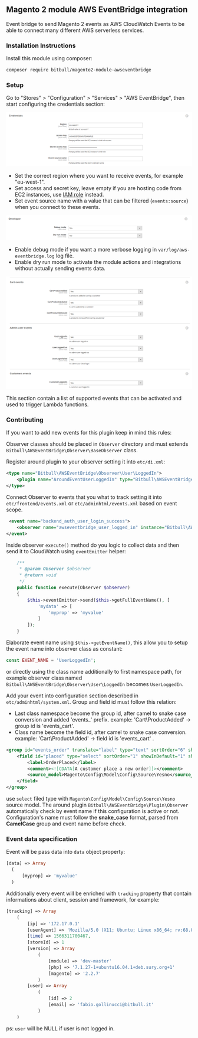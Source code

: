 ## Magento 2 module AWS EventBridge integration

Event bridge to send Magento 2 events as AWS CloudWatch Events to be able to connect many different AWS serverless services.

### Installation Instructions

Install this module using composer: 

```bash
composer require bitbull/magento2-module-awseventbridge
```

### Setup

Go to "Stores" > "Configuration" > "Services" > "AWS EventBridge", then start configuring the credentials section:

![Credentials](./doc/imgs/config-credentials.png?raw=true)

- Set the correct region where you want to receive events, for example "eu-west-1".
- Set access and secret key, leave empty if you are hosting code from EC2 instances, use [IAM role](https://docs.aws.amazon.com/AWSEC2/latest/UserGuide/iam-roles-for-amazon-ec2.html) instead.
- Set event source name with a value that can be filtered (`events:source`) when you connect to these events. 

![Developers](./doc/imgs/config-developers.png?raw=true)

- Enable debug mode if you want a more verbose logging in `var/log/aws-eventbridge.log` log file.
- Enable dry run mode to activate the module actions and integrations without actually sending events data.

![Events](./doc/imgs/config-events.png?raw=true)

This section contain a list of supported events that can be activated and used to trigger Lambda functions.

### Contributing

If you want to add new events for this plugin keep in mind this rules:

Observer classes should be placed in `Observer` directory and must extends `Bitbull\AWSEventBridge\Observer\BaseObserver` class.

Register around plugin to your observer setting it into `etc/di.xml`:
```xml
<type name="Bitbull\AWSEventBridge\Observer\User\LoggedIn">
    <plugin name="AroundEventUserLoggedIn" type="Bitbull\AWSEventBridge\Plugin\Observer" sortOrder="1" disabled="false"/>
</type>
```

Connect Observer to events that you what to track setting it into `etc/frontend/events.xml` or `etc/adminhtml/events.xml` based on event scope.
```xml
 <event name="backend_auth_user_login_success">
    <observer name="awseventbridge_user_logged_in" instance="Bitbull\AWSEventBridge\Observer\User\LoggedIn" />
</event>
```

Inside observer `execute()` method do you logic to collect data and then send it to CloudWatch using `eventEmitter` helper:
```php
    /**
     * @param Observer $observer
     * @return void
     */
    public function execute(Observer $observer)
    {
        $this->eventEmitter->send($this->getFullEventName(), [
            'mydata' => [
                'myprop' => 'myvalue'
            ]
        ]);
    }
```
Elaborate event name using `$this->getEventName()`, this allow you to setup the event name into observer class as constant:
```php
const EVENT_NAME = 'UserLoggedIn';
```
or directly using the class name additionally to first namespace path, for example observer class named `Bitbull\AWSEventBridge\Observer\User\LoggedIn` becomes `UserLoggedIn`.

Add your event into configuration section described in `etc/adminhtml/system.xml`. 
Group and field id must follow this relation:
- Last class namespace become the group id, after camel to snake case conversion and added 'events_' prefix. example: 'Cart\ProductAdded' -> group id is 'events_cart'.
- Class name become the field id, after camel to snake case conversion. example: 'Cart\ProductAdded' -> field id is 'events_cart' .
```xml
<group id="events_order" translate="label" type="text" sortOrder="6" showInDefault="1" showInWebsite="1" showInStore="1">
    <field id="placed" type="select" sortOrder="1" showInDefault="1" showInWebsite="1" showInStore="1">
        <label>OrderPlaced</label>
        <comment><![CDATA[A customer place a new order]]></comment>
        <source_model>Magento\Config\Model\Config\Source\Yesno</source_model>
    </field>
</group>
```
use `select` filed type with `Magento\Config\Model\Config\Source\Yesno` source model. The around plugin `Bitbull\AWSEventBridge\Plugin\Observer` automatically check by event name if this configuration is active or not.
Configuration's name must follow the **snake_case** format, parsed from **CamelCase** group and event name before check.

### Event data specification

Event will be pass data into `data` object property:
```php
[data] => Array
  (
      [myprop] => 'myvalue'
  )
```

Additionally every event will be enriched with `tracking` property that contain informations about client, session and framework, for example:
```php
[tracking] => Array
    (
        [ip] => '172.17.0.1'
        [userAgent] => 'Mozilla/5.0 (X11; Ubuntu; Linux x86_64; rv:68.0) Gecko/20100101 Firefox/68.0'
        [time] => 1566311700467,
        [storeId] => 1
        [version] => Array
            (
                [module] => 'dev-master'
                [php] => '7.1.27-1+ubuntu16.04.1+deb.sury.org+1'
                [magento] => '2.2.7'
            )
        [user] => Array
            (
                [id] => 2
                [email] => 'fabio.gollinucci@bitbull.it'
            )
    )
```
ps: `user` will be NULL if user is not logged in.

